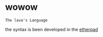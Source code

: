 # wowow

	The lava's Language

the syntax is been developed in the [etherpad][1]

[1]:http://openetherpad.org/hFHmRx8tDD
